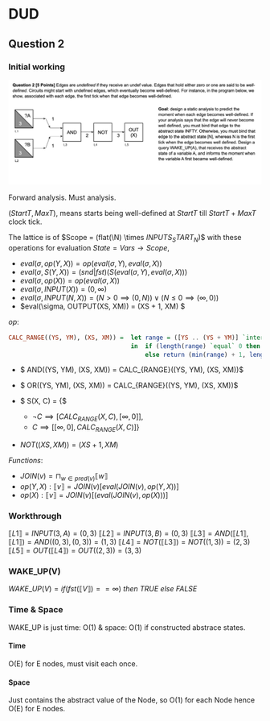 # DUD

## Question 2

### Initial working

![Question 2](./q2.png "Question 2")

Forward analysis. Must analysis.

$(StartT, MaxT)$, means starts being well-defined at $StartT$ till $StartT + MaxT$ clock tick.

The lattice is of $Scope = (flat(\N) \times $INPUTS_START_N$)$ with these operations for evaluation $State = Vars \to Scope$,

- $eval(\sigma, op(Y, X)) = op(eval(\sigma, Y), eval(\sigma, X))$
- $eval(\sigma, S(Y, X)) = (snd|fst)(S(eval(\sigma, Y), eval(\sigma, X)))$
- $eval(\sigma, op(X)) = op(eval(\sigma, X))$
- $eval(\sigma, INPUT(X)) = (0, \infty)$
- $eval(\sigma, INPUT(N, X)) = (N > 0 \implies (0, N)) \lor (N \leq 0 \implies (\infty, 0))$
- $eval(\sigma, OUTPUT(XS, XM)) = (XS + 1, XM) $

$op$:

```haskell
CALC_RANGE((YS, YM), (XS, XM)) =  let range = ([YS .. (YS + YM)] `intersect` [XS .. (XS + XM)])
                                  in  if (length(range) `equal` 0 then return (INFINITY, 0))
                                      else return (min(range) + 1, length(range))
```

- $ AND((YS, YM), (XS, XM)) = CALC_{RANGE}((YS, YM), (XS, XM))$

- $ OR((YS, YM), (XS, XM)) = CALC_{RANGE}((YS, YM), (XS, XM))$
- $ S(X, C) = \{$
  - $\neg C \implies [CALC_{RANGE}(X,C), [\infty,0]]$,
  - $C \implies [[\infty,0], CALC_{RANGE}(X,C)]\}$
- $NOT((XS, XM)) = (XS + 1, XM)$

$Functions:$

- $JOIN(v) = \sqcap_{w \in pred(v)}\llbracket w \rrbracket$
- $op(Y, X): \llbracket v \rrbracket =  JOIN(v) [eval(JOIN(v), op(Y, X))]$
- $op(X): \llbracket v \rrbracket =  JOIN(v) [(eval(JOIN(v), op(X)))]$

### Workthrough

$\llbracket L1 \rrbracket = INPUT(3, A) = (0, 3)$
$\llbracket L2 \rrbracket = INPUT(3, B) = (0, 3)$
$\llbracket L3 \rrbracket = AND(\llbracket L1 \rrbracket, \llbracket L1 \rrbracket)  = AND((0, 3), (0, 3)) = (1, 3)$
$\llbracket L4 \rrbracket = NOT(\llbracket L3 \rrbracket) = NOT((1, 3)) = (2, 3)$
$\llbracket L5 \rrbracket = OUT(\llbracket L4 \rrbracket) = OUT((2, 3)) = (3, 3)$

### WAKE_UP(V)

$WAKE$_$UP(V) = if (fst(\llbracket V \rrbracket) == \infty)$ $then$ $TRUE$ $else$ $FALSE$

### Time \& Space

WAKE_UP is just time: O(1) \& space: O(1) if constructed abstrace states.

#### Time

O(E) for E nodes, must visit each once.

#### Space

Just contains the abstract value of the Node, so O(1) for each Node hence O(E) for E nodes.
